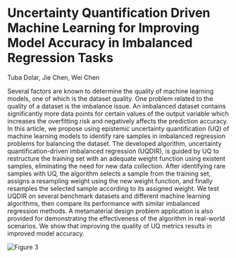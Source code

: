 # Uncertainty Quantification Driven Machine Learning for Improving Model Accuracy in Imbalanced Regression Tasks

Tuba Dolar, Jie Chen, Wei Chen

Several factors are known to determine the quality of machine learning models, one of which is the dataset quality. One problem related to the quality of a dataset is the imbalance issue. An imbalanced dataset contains significantly more data points for certain values of the output variable which increases the overfitting risk and negatively affects the prediction accuracy. In this article, we propose using epistemic uncertainty quantification (UQ) of machine learning models to identify rare samples in imbalanced regression problems for balancing the dataset. The developed algorithm, uncertainty quantification-driven imbalanced regression (UQDIR), is guided by UQ to restructure the training set with an adequate weight function using existent samples, eliminating the need for new data collection. After identifying rare samples with UQ, the algorithm selects a sample from the training set, assigns a resampling weight using the new weight function, and finally resamples the selected sample according to its assigned weight. We test UQDIR on several benchmark datasets and different machine learning algorithms, then compare its performance with similar imbalanced regression methods. A metamaterial design problem application is also provided for demonstrating the effectiveness of the algorithm in real-world scenarios. We show that improving the quality of UQ metrics results in improved model accuracy.

![Figure 3](https://github.com/user-attachments/assets/6314d71e-4e70-40d8-94a8-09372948007b)
